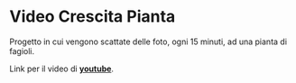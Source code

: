 # Video Crescita Pianta
Progetto in cui vengono scattate delle foto, ogni 15 minuti, ad una pianta di fagioli.

Link per il video di [**youtube**](https://youtu.be/xlgSDPB5cds).
